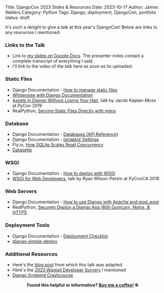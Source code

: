 Title: DjangoCon 2023 Slides & Resources
Date: 2023-10-17
Author: James Walters
Category: Python
Tags: Django, deployment, DjangoCon, portfolio
status: draft

It's such a delight to give a talk at this year's DjangoCon! Below are links to any resources I mentioned:

### Links to the Talk

- Link to [my slides on Google Docs](https://docs.google.com/presentation/d/1sIJ2NwSQD36IEj10bl1nX0z_Tf6Gfu62Z-vAyqSfKEc/edit?usp=sharing). The presenter notes contain a complete transcript of everything I said.
- I'll link to the video of the talk here as soon as its uploaded.

### Static Files

- Django Documentation - [How to manage static files](https://docs.djangoproject.com/en/stable/howto/static-files/)
- [Whitenoise with Django Documentation](https://whitenoise.readthedocs.io/en/latest/django.html)
- [Assets in Django Without Losing Your Hair](https://www.youtube.com/watch?v=E613X3RBegI), talk by Jacob Kaplan-Moss at PyCon 2019
- RealPython, [Serving Static Files Directly with nginx](https://realpython.com/django-nginx-gunicorn/#serving-static-files-directly-with-nginx)

### Database
- Django Documentation - [Databases (API Reference)](https://docs.djangoproject.com/en/4.2/ref/databases/)
- Django Documentation - [`DATABASE` Settings](https://docs.djangoproject.com/en/latest/ref/settings/#databases)
- Fly.io, [How SQLite Scales Read Concurrency](https://fly.io/blog/sqlite-internals-wal/)
- [Datasette](https://datasette.io/)

### WSGI

- Django Documentation - [How to deploy with WSGI](https://docs.djangoproject.com/en/stable/howto/deployment/wsgi/)
- [WSGI for Web Developers](https://www.youtube.com/watch?v=WqrCnVAkLIo), talk by Ryan Wilson-Perkin at PyConCA 2018

### Web Servers

- Django Documentation - [How to use Django with Apache and mod_wsgi](https://docs.djangoproject.com/en/stable/howto/deployment/wsgi/modwsgi/)
- RealPython, [Securely Deploy a Django App With Gunicorn, Nginx, & HTTPS](https://realpython.com/django-nginx-gunicorn/)

### Deployment Tools

- Django Documentation - [Deployment Checklist](https://docs.djangoproject.com/en/stable/howto/deployment/checklist/)
- [django-simple-deploy](https://django-simple-deploy.readthedocs.io/en/latest/)

### Additional Resources

- Here's the [blog post](django-deployment.md) from which this talk was adapted.
- Here's the [2023 Wagtail Developer Survery](https://wagtail.org/blog/2023-wagtail-deployment-survey/) I mentioned
- [Django Systemd Crashcourse](https://vsupalov.com/django-systemd-crashcourse/) 

<footer style="font-weight: bold; text-align: center;">
Found this helpful or informative? <a href="https://ko-fi.com/iamjameswalters">Buy me a coffee!</a> ☕️
</footer>